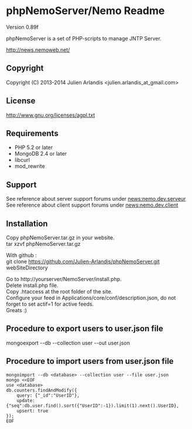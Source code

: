 phpNemoServer/Nemo Readme
===================

Version 0.89f

phpNemoServer is a set of PHP-scripts to manage JNTP Server.

http://news.nemoweb.net/

Copyright
---------

Copyright (C) 2013-2014
    Julien Arlandis <julien.arlandis_at_gmail.com>

License
-------

http://www.gnu.org/licenses/agpl.txt

Requirements
------------

* PHP 5.2 or later
* MongoDB 2.4 or later
* libcurl
* mod_rewrite

Support
-------

See reference about server support forums under <news:nemo.dev.serveur>
See reference about client support forums under <news:nemo.dev.client>

Installation
------

Copy phpNemoServer.tar.gz in your website.  
tar xzvf phpNemoServer.tar.gz

With github :  
git clone https://github.com/Julien-Arlandis/phpNemoServer.git webSiteDirectory

Go to http://yourserver/NemoServer/install.php.  
Delete install.php file.  
Copy .htaccess at the root folder of the site.  
Configure your feed in Applications/core/conf/description.json, do not forget to set actif=1 for active feeds.  
Greats :)

Procedure to export users to user.json file
-------

mongoexport --db <database> --collection user --out user.json

Procedure to import users from user.json file
-------

    mongoimport --db <database> --collection user --file user.json  
    mongo <<EOF  
    use <database>  
    db.counters.findAndModify({  
        query: {"_id":"UserID"},  
        update: {"seq":db.user.find().sort({"UserID":-1}).limit(1).next().UserID},  
        upsert: true  
    });  
    EOF  
